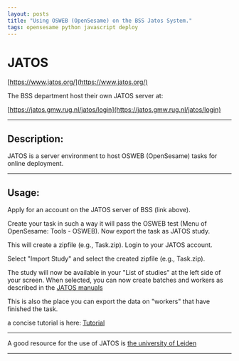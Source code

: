 ```yaml
---
layout: posts
title: "Using OSWEB (OpenSesame) on the BSS Jatos System."
tags: opensesame python javascript deploy
---
```


# JATOS

[https://www.jatos.org/](https://www.jatos.org/)

The BSS department host their own JATOS server at:

[https://jatos.gmw.rug.nl/jatos/login](https://jatos.gmw.rug.nl/jatos/login)

---
## Description:

JATOS is a server environment to host OSWEB (OpenSesame) tasks for online deployment.

---
## Usage:
Apply for an account on the JATOS server of BSS (link above).

Create your task in such a way it will pass the OSWEB test (Menu of OpenSesame: Tools - OSWEB). Now export the task as JATOS study.

This will create a zipfile (e.g., Task.zip). Login to your JATOS account. 

Select "Import Study" and select the created zipfile (e.g., Task.zip).

The study will now be available in your "List of studies" at the left side of your screen. When selected, you can now create
batches and workers as described in the [JATOS manuals](https://www.jatos.org/)

This is also the place you can export the data on "workers" that have finished the task.
 
a concise tutorial is here: [Tutorial](https://youtu.be/0448NeoUaqU)

---

A good resource for the use of JATOS is [the university of Leiden](https://solowiki.services.universiteitleiden.nl/index.php?title=OSWeb)

---
